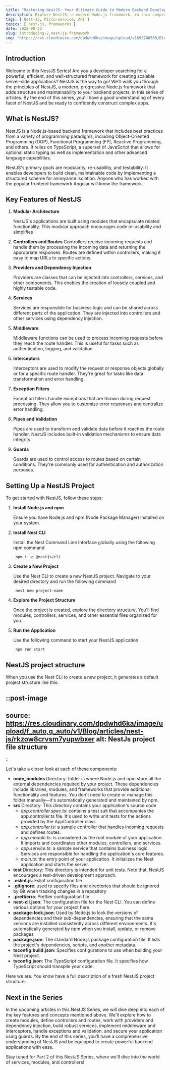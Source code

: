 ```yaml
---
title: "Mastering NestJS: Your Ultimate Guide to Modern Backend Development"
description: Explore NestJS, a modern Node.js framework, in this comprehensive introduction. Join our series to master modular architecture, controllers, providers, services, and more. Build scalable backend applications with confidence. Welcome to Part 1 of the NestJS Series!
tags: [ Nest-JS, Mirco-service, API ]
topics: [ nest-js, frameworks ]
date: 2023-08-23
slug: introducing-2.nest-js-framework
img: "https://res.cloudinary.com/dpdwhd6ka/image/upload/v1692780505/Blog/articles/nest-js/azgcjzm8pwgdckdybir9.svg"
---
```


## Introduction

Welcome to this NestJS Series! Are you a developer searching for a powerful, efficient, and well-structured
framework for creating scalable server-side applications? NestJS is the way to go! We'll walk you through the principles
of NestJS, a modern, progressive Node.js framework that adds structure and maintainability to your backend projects, in
this series of articles. By the end of this series, you'll have a good understanding of every facet of NestJS and be
ready to confidently construct complex apps.

## What is NestJS?

NestJS is a Node.js-based backend framework that includes best practices from a variety of programming paradigms,
including Object-Oriented Programming (OOP), Functional Programming (FP), Reactive Programming, and others. It relies on
TypeScript, a superset of JavaScript that allows for optional static typing as well as implementation and other advanced
language capabilities.

NestJS's primary goals are modularity, re-usability, and testability. It enables developers to build clean, maintainable
code by implementing a structured scheme for annoyance isolation. Anyone who has worked with the popular frontend
framework Angular will know the framework.

## Key Features of NestJS

1. **Modular Architecture**

   NestJS's applications are built using modules that encapsulate related functionality. This modular approach
   encourages
   code re-usability and simplifies

2. **Controllers and Routes**
   Controllers receive incoming requests and handle them by processing the incoming data and returning the appropriate
   responses. Routes are defined within controllers, making it easy to map URLs to specific actions.

3. **Providers and Dependency Injection**

   Providers are classes that can be injected into controllers, services, and other components. This enables the
   creation of loosely coupled and highly testable code.

4. **Services**

   Services are responsible for business logic and can be shared across different parts of the application. They are
   injected into controllers and other services using dependency injection.

5. **Middleware**

   Middleware functions can be used to process incoming requests before they reach the route handler. This is useful for
   tasks such as authentication, logging, and validation.

6. **Interceptors**

   Interceptors are used to modify the request or response objects globally or for a specific route handler. They're
   great for tasks like data transformation and error handling.

7. **Exception Filters**

   Exception filters handle exceptions that are thrown during request processing. They allow you to customize error
   responses and centralize error handling.

8. **Pipes and Validation**

   Pipes are used to transform and validate data before it reaches the route handler. NestJS includes built-in
   validation mechanisms to ensure data integrity.

9. **Guards**

   Guards are used to control access to routes based on certain conditions. They're commonly used for authentication and
   authorization purposes.

## Setting Up a NestJS Project

To get started with NestJS, follow these steps:

1. **Install Node.js and npm**

   Ensure you have Node.js and npm (Node Package Manager) installed on your system.

2. **Install Nest CLI**

   Install the Nest Command Line Interface globally using the following npm command

   ```shell [bash]
    npm i -g @nestjs/cli
   ```
3. **Create a New Project**

   Use the Nest CLI to create a new NestJS project. Navigate to your desired directory and run the following command

   ```shell [bash]
    nest new project-name
   ```

4. **Explore the Project Structure**

   Once the project is created, explore the directory structure. You'll find modules, controllers, services, and other
   essential files organized for you.

5. **Run the Application**

   Use the following command to start your NestJS application

   ```shell [bash]
    npm run start
   ```

## NestJS project structure

When you use the Nest CLI to create a new project, it generates a default project structure like this:

::post-image
---
source: https://res.cloudinary.com/dpdwhd6ka/image/upload/f_auto,q_auto/v1/Blog/articles/nest-js/rkzow8crvsm7yupwbxer
alt: NestJs project file structure
---
::

Let's take a closer look at each of these components:

- __node_modules__ Directory: folder is where Node.js and npm store all the external dependencies required by your
  project. These
  dependencies include libraries, modules, and frameworks that provide additional functionality and features. You don't
  need to create or manage this folder manually—it's automatically generated and maintained by npm.
- __src__ Directory: This directory contains your application's source code
    - *app.controller.spec.ts*: contains a test suit that accompanies the app.controller.ts file. It's used to write
      unit tests for the actions provided by the AppController class.
    - *app.controller.ts*: a sample controller that handles incoming requests and defines routes.
    - *app.module.ts*: is considered as the root module of your application. It imports and coordinates other modules,
      controllers, and services.
    - *app.service.ts*: a sample service that contains business logic. Services are responsible for handling the
      application's core features.
    - *main.ts*: the entry point of your application. It initializes the Nest application and starts the server.
- __test__ Directory: This directory is intended for unit tests. Note that, NestJS encourages a test-driven development
  approach.
- __.eslint.js__: Eslint configuration file
- __.gitignore__: used to specify files and directories that should be ignored by Git when tracking changes in a
  repository
- __.prettierrc__: Prettier configuration file
- __nest-cli.json__: The configuration file for the Nest CLI. You can define various options for your project here.
- __package-lock.json__: Used by Node.js to lock the versions of dependencies and their sub-dependencies, ensuring that
  the same versions are installed consistently across different environments. It's automatically generated by npm when
  you install, update, or remove packages
- __package.json__: The standard Node.js package configuration file. It lists the project's dependencies, scripts, and
  another metadata.
- __tsconfig.build.json__: Specifies configurations to use when building your Nest project.
- __tsconfig.json__: The TypeScript configuration file. It specifies how TypeScript should transpile your code.

Here we are. You know have a full description of a fresh NestJS project structure.

## Next in the Series

In the upcoming articles in this NestJS Series, we will dive deep into each of the key features and concepts mentioned
above. We'll explore how to create modules, define controllers and routes, work with providers and dependency injection,
build robust services, implement middleware and interceptors, handle exceptions and validation, and secure your
application using guards. By the end of this series, you'll have a comprehensive understanding of NestJS and be equipped
to create powerful backend applications with ease.

Stay tuned for Part 2 of this NestJS Series, where we'll dive into the world of services, modules, and controllers!


